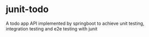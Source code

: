 # junit-todo
A todo app API implemented by springboot to achieve unit testing, integration testing and e2e testing with junit
